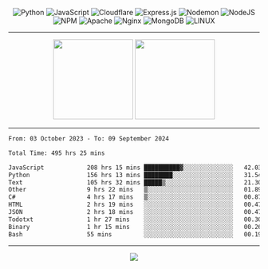 <div align="center">
  
![Python](https://img.shields.io/badge/python-3670A0?style=for-the-badge&logo=python&logoColor=ffdd54) ![JavaScript](https://img.shields.io/badge/javascript-%23323330.svg?style=for-the-badge&logo=javascript&logoColor=%23F7DF1E) ![Cloudflare](https://img.shields.io/badge/Cloudflare-F38020?style=for-the-badge&logo=Cloudflare&logoColor=white) ![Express.js](https://img.shields.io/badge/express.js-%23404d59.svg?style=for-the-badge&logo=express&logoColor=%2361DAFB) ![Nodemon](https://img.shields.io/badge/NODEMON-%23323330.svg?style=for-the-badge&logo=nodemon&logoColor=%BBDEAD) ![NodeJS](https://img.shields.io/badge/node.js-6DA55F?style=for-the-badge&logo=node.js&logoColor=white) ![NPM](https://img.shields.io/badge/NPM-%23CB3837.svg?style=for-the-badge&logo=npm&logoColor=white) ![Apache](https://img.shields.io/badge/apache-%23D42029.svg?style=for-the-badge&logo=apache&logoColor=white) ![Nginx](https://img.shields.io/badge/nginx-%23009639.svg?style=for-the-badge&logo=nginx&logoColor=white) ![MongoDB](https://img.shields.io/badge/MongoDB-%234ea94b.svg?style=for-the-badge&logo=mongodb&logoColor=white) ![LINUX](https://img.shields.io/badge/Linux-FCC624?style=for-the-badge&logo=linux&logoColor=black)

---


<img src="https://github-readme-streak-stats.herokuapp.com/?user=anotherrandomonline&theme=react" height="160"/>
  
<img src="https://github-readme-stats.vercel.app/api?username=anotherrandomonline&show_icons=true&include_all_commits=true&theme=react" height="160"/>
</div>

---

<!--START_SECTION:waka-->

```txt
From: 03 October 2023 - To: 09 September 2024

Total Time: 495 hrs 25 mins

JavaScript            208 hrs 15 mins ██████████▓░░░░░░░░░░░░░░   42.03 %
Python                156 hrs 13 mins ████████░░░░░░░░░░░░░░░░░   31.54 %
Text                  105 hrs 32 mins █████▒░░░░░░░░░░░░░░░░░░░   21.30 %
Other                 9 hrs 22 mins   ▒░░░░░░░░░░░░░░░░░░░░░░░░   01.89 %
C#                    4 hrs 17 mins   ▒░░░░░░░░░░░░░░░░░░░░░░░░   00.87 %
HTML                  2 hrs 19 mins   ░░░░░░░░░░░░░░░░░░░░░░░░░   00.47 %
JSON                  2 hrs 18 mins   ░░░░░░░░░░░░░░░░░░░░░░░░░   00.47 %
Todotxt               1 hr 27 mins    ░░░░░░░░░░░░░░░░░░░░░░░░░   00.30 %
Binary                1 hr 15 mins    ░░░░░░░░░░░░░░░░░░░░░░░░░   00.26 %
Bash                  55 mins         ░░░░░░░░░░░░░░░░░░░░░░░░░   00.19 %
```

<!--END_SECTION:waka-->

---

<div align="center">
  
![](https://github-profile-trophy.vercel.app/?username=anotherrandomonline&theme=darkhub&no-frame=true&no-bg=true&margin-w=4)

</div>
